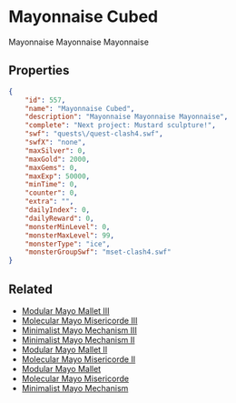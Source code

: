 # Mayonnaise Cubed

Mayonnaise Mayonnaise Mayonnaise

## Properties

```json
{
    "id": 557,
    "name": "Mayonnaise Cubed",
    "description": "Mayonnaise Mayonnaise Mayonnaise",
    "complete": "Next project: Mustard sculpture!",
    "swf": "quests\/quest-clash4.swf",
    "swfX": "none",
    "maxSilver": 0,
    "maxGold": 2000,
    "maxGems": 0,
    "maxExp": 50000,
    "minTime": 0,
    "counter": 0,
    "extra": "",
    "dailyIndex": 0,
    "dailyReward": 0,
    "monsterMinLevel": 0,
    "monsterMaxLevel": 99,
    "monsterType": "ice",
    "monsterGroupSwf": "mset-clash4.swf"
}
```

## Related

- [Modular Mayo Mallet III](../items/3762-modular-mayo-mallet-iii.md)
- [Molecular Mayo Misericorde III](../items/3763-molecular-mayo-misericorde-iii.md)
- [Minimalist Mayo Mechanism III](../items/3764-minimalist-mayo-mechanism-iii.md)
- [Minimalist Mayo Mechanism II](../items/3765-minimalist-mayo-mechanism-ii.md)
- [Modular Mayo Mallet II](../items/3766-modular-mayo-mallet-ii.md)
- [Molecular Mayo Misericorde II](../items/3767-molecular-mayo-misericorde-ii.md)
- [Modular Mayo Mallet](../items/3768-modular-mayo-mallet.md)
- [Molecular Mayo Misericorde](../items/3769-molecular-mayo-misericorde.md)
- [Minimalist Mayo Mechanism](../items/3770-minimalist-mayo-mechanism.md)

